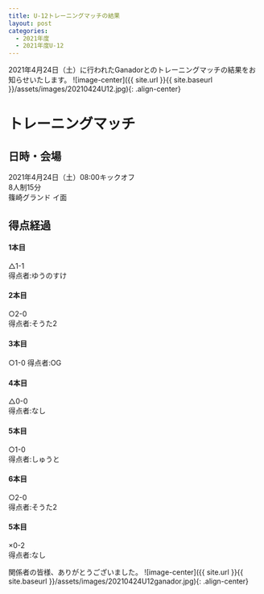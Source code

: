 ```yaml
---
title: U-12トレーニングマッチの結果
layout: post
categories:
  - 2021年度
  - 2021年度U-12
---
```


2021年4月24日（土）に行われたGanadorとのトレーニングマッチの結果をお知らせいたします。
![image-center]({{ site.url }}{{ site.baseurl }}/assets/images/20210424U12.jpg){: .align-center}

# トレーニングマッチ

## 日時・会場

2021年4月24日（土）08:00キックオフ  
8人制15分  
篠崎グランド イ面

## 得点経過

#### 1本目
△1-1    
得点者:ゆうのすけ

#### 2本目
○2-0  
得点者:そうた2

#### 3本目
○1-0
得点者:OG

#### 4本目
△0-0    
得点者:なし

#### 5本目
○1-0  
得点者:しゅうと

#### 6本目
○2-0  
得点者:そうた2

#### 5本目
×0-2  
得点者:なし


関係者の皆様、ありがとうございました。
![image-center]({{ site.url }}{{ site.baseurl }}/assets/images/20210424U12ganador.jpg){: .align-center}